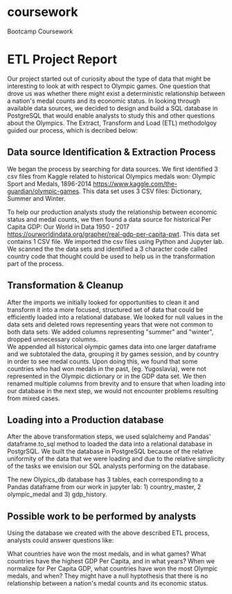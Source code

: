 # coursework
Bootcamp Coursework

# ETL Project Report

Our project started out of curiosity about the type of data that might be interesting to look at with respect to Olympic games. One question that drove us was whether there might exist a deterministic relationship between a nation's medal counts and its economic status. 
In looking through available data sources, we decided to design and build a SQL database in PostgreSQL that would enable analysts to study this and other questions about the Olympics. 
The Extract, Transform and Load (ETL) methodolgoy guided our process, which is decribed below:

## Data source Identification & Extraction Process 

We began the process by searching for data sources. We first identified 3 csv files from Kaggle related to historical Olympics medals won: 
Olympic Sport and Medals, 1896-2014 https://www.kaggle.com/the-guardian/olympic-games. This data set uses 3 CSV files: Dictionary, Summer and Winter.

To help our production analysts study the relationship between economic status and medal counts, we then found a data source for historical Per Capita GDP: Our World in Data 1950 - 2017 https://ourworldindata.org/grapher/real-gdp-per-capita-pwt. This data set contains 1 CSV file.
We imported the csv files using Python and Jupyter lab. We scanned the the data sets and identified a 3 character code called country code that thought could be used to help us in the transformation part of the process. 

## Transformation & Cleanup

After the imports we initially looked for opportunities to clean it and transform it into a more focused, structured set of data that could be efficiently loaded into a relational database. 
We looked for null values in the data sets and deleted rows representing years that were not common to both data sets. 
We added columns representing "summer" and "winter", dropped unnecessary columns.  
We appended all historical olympic games data into one larger dataframe and we subtotaled the data, grouping it by games session, and by country in order to see medal counts.
Upon doing this, we found that some countries who had won medals in the past, (eg. Yugoslavia), were not represented in the Olympic dictionary or in the GDP data set. We then renamed multiple columns from brevity and to ensure that when loading into our database in the next step, we would not encounter problems resulting from mixed cases. 

## Loading into a Production database

After the above transformation steps, we used sqlalchemy and Pandas' dataframe.to_sql method to loaded the data into a relational database in PostgrSQL. 
We built the database in PostgreSQL because of the relative uniformity of the data that we were loading and due to the relative simplicity of the tasks we envision our SQL analysts performing on the database.

The new Olypics_db database has 3 tables, each corresponding to a Pandas dataframe from our work in jupyter lab: 1) country_master, 2 olympic_medal and 3) gdp_history. 

## Possible work to be performed by analysts

Using the database we created with the above described ETL process, analysts could answer questions like:

What countries have won the most medals, and in what games?
What countries have the highest GDP Per Capita, and in what years?
When we normalize for Per Capita GDP, what countries have won the most Olympic medals, and when?
They might have a null hyptothesis that there is no relationship between a nation's medal counts and its economic status.
